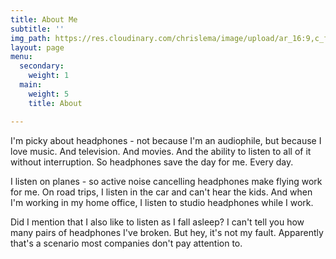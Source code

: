 ```yaml
---
title: About Me
subtitle: ''
img_path: https://res.cloudinary.com/chrislema/image/upload/ar_16:9,c_fill/c_scale,w_auto/c_limit,w_1000/v1565669783/HeadphoneChrisLema_uunoll.png
layout: page
menu:
  secondary:
    weight: 1
  main:
    weight: 5
    title: About

---
```

I'm picky about headphones - not because I'm an audiophile, but because I love music. And television. And movies. And the ability to listen to all of it without interruption. So headphones save the day for me. Every day.

I listen on planes - so active noise cancelling headphones make flying work for me. On road trips, I listen in the car and can't hear the kids. And when I'm working in my home office, I listen to studio headphones while I work.

Did I mention that I also like to listen as I fall asleep? I can't tell you how many pairs of headphones I've broken. But hey, it's not my fault. Apparently that's a scenario most companies don't pay attention to.